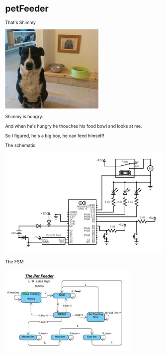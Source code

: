# petFeeder

That's Shimmy

<img src='/images/shimmy.jpeg' width='300'>

Shimmy is hungry.

And when he's hungry he thouches his food bowl and looks at me.

So I figured, he's a big boy, he can feed himself!


  
The schematic
  
<img src='/images/circuit.png' width='600'>
     
The FSM
     
<img src='/images/fsm.PNG' width='400'>

